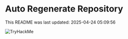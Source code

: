 # Auto Regenerate Repository

This README was last updated: 2025-04-24 05:09:56

 ![TryHackMe](https://tryhackme.com/badge/533634)